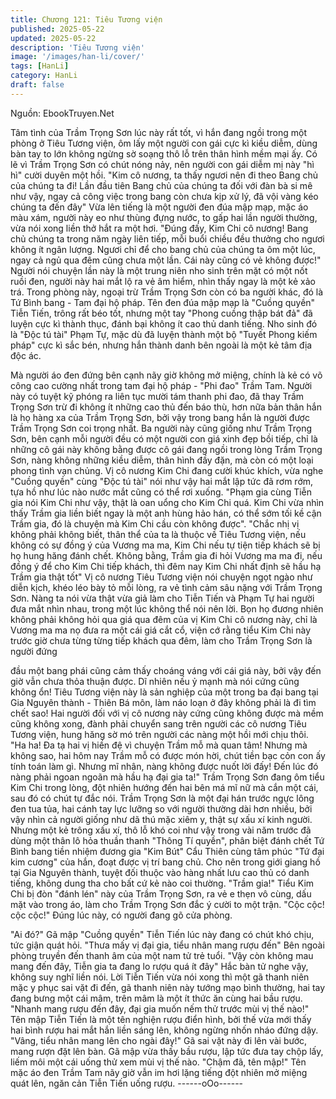 ```yaml
---
title: Chương 121: Tiêu Tương viện
published: 2025-05-22
updated: 2025-05-22
description: 'Tiêu Tương viện'
image: '/images/han-li/cover/'
tags: [HanLi]
category: HanLi
draft: false
---
```


Nguồn: EbookTruyen.Net

Tâm tình của Trầm Trọng Sơn lúc này rất tốt, vì hắn đang ngồi
trong một phòng ở Tiêu Tương viện, ôm lấy một người con gái
cực kì kiều diễm, dùng bàn tay to lớn không ngừng sờ soạng thô
lỗ trên thân hình mềm mại ấy.
Có lẽ vì Trầm Trọng Sơn có chút nóng nảy, nên người con gái
diễm mị này "hì hì" cười duyên một hồi.
"Kim cô nương, ta thấy ngươi nên đi theo Bang chủ của chúng ta
đi! Lần đầu tiên Bang chủ của chúng ta đối với đàn bà si mê như
vậy, ngay cả công việc trong bang còn chưa kịp xử lý, đã vội vàng
kéo chúng ta đến đây" Vừa lên tiếng là một người đen đúa mập
mạp, mặc áo màu xám, người này eo như thùng đựng nước, to
gấp hai lần người thường, vừa nói xong liền thở hắt ra một hơi.
"Đúng đấy, Kim Chi cô nương! Bang chủ chúng ta trong năm ngày
liên tiếp, mỗi buổi chiều đều thưởng cho ngươi không ít ngân
lượng. Ngươi chỉ để cho bang chủ của chúng ta ôm một lúc, ngay
cả ngủ qua đêm cũng chưa một lần. Cái này cũng có vẻ không
được!" Người nói chuyện lần này là một trung niên nho sinh trên
mặt có một nốt ruồi đen, người này hai mắt lộ ra vẻ âm hiểm, nhìn
thấy ngay là một kẻ xảo trá.
Trong phòng này, ngoại trừ Trầm Trọng Sơn còn có ba người
khác, đó là Tứ Bình bang - Tam đại hộ pháp.
Tên đen đúa mập mạp là "Cuồng quyền" Tiễn Tiến, trông rất béo
tốt, nhưng một tay "Phong cuồng thập bát đả" đã luyện cực kì
thành thục, đánh bại không ít cao thủ danh tiếng.
Nho sinh đó là "Độc tú tài" Phạm Tự, mặc dù đã luyện thành một
bộ "Tuyết Phong kiếm pháp" cực kì sắc bén, nhưng hắn thành
danh bên ngoài là một kẻ tâm địa độc ác.

Mà người áo đen đứng bên cạnh nãy giờ không mở miệng, chính
là kẻ có võ công cao cường nhất trong tam đại hộ pháp - "Phi
đao" Trầm Tam. Người này có tuyệt kỹ phóng ra liên tục mười tám
thanh phi đao, đã thay Trầm Trọng Sơn trừ đi không ít những cao
thủ đến báo thù, hơn nữa bản thân hắn là họ hàng xa của Trầm
Trọng Sơn, bởi vậy trong bang hắn là người được Trầm Trọng
Sơn coi trọng nhất.
Ba người này cũng giống như Trầm Trọng Sơn, bên cạnh mỗi
người đều có một người con giá xinh đẹp bồi tiếp, chỉ là những cô
gái này không bằng được cô gái đang ngồi trong lòng Trầm Trọng
Sơn, nàng không những kiều diễm, thân hình đầy đặn, mà còn có
một loại phong tình vạn chủng.
Vị cô nương Kim Chi đang cười khúc khích, vừa nghe "Cuồng
quyền" cùng "Độc tú tài" nói như vậy hai mắt lập tức đã rơm rớm,
tựa hồ như lúc nào nước mắt cũng có thể rơi xuống.
"Phạm gia cùng Tiễn gia nói Kim Chi như vậy, thật là oan uổng
cho Kim Chi quá. Kim Chi vừa nhìn thấy Trầm gia liền biết ngay là
một anh hùng hảo hán, có thể sớm tối kề cận Trầm gia, đó là
chuyện mà Kim Chi cầu còn không được".
"Chắc nhị vị không phải không biết, thân thể của ta là thuộc về
Tiêu Tương viện, nếu không có sự đồng ý của Vương ma ma, Kim
Chi nếu tự tiện tiếp khách sẽ bị họ hung hăng đánh chết. Không
bằng, Trầm gia đi hỏi Vương ma ma đi, nếu đồng ý để cho Kim
Chi tiếp khách, thì đêm nay Kim Chi nhất định sẽ hầu hạ Trầm gia
thật tốt" Vị cô nương Tiêu Tương viện nói chuyện ngọt ngào như
diễn kịch, khéo léo bày tỏ mỗi lòng, ra vẻ tình cảm sâu nặng với
Trầm Trọng Sơn.
Nàng ta nói vừa thật vừa giả làm cho Tiễn Tiến và Phạm Tự hai
người đưa mắt nhìn nhau, trong một lúc không thể nói nên lời.
Bọn họ đương nhiên không phải không hỏi qua giá qua đêm của
vị Kim Chi cô nương này, chỉ là Vương ma ma nọ đưa ra một cái
giá cắt cổ, viện cớ rằng tiểu Kim Chi này trước giờ chưa từng
từng tiếp khách qua đêm, làm cho Trầm Trọng Sơn là người đứng

đầu một bang phái cũng cảm thấy choáng váng với cái giá này,
bởi vậy đến giờ vẫn chưa thỏa thuận được.
Dĩ nhiên nếu ỷ mạnh mà nói cứng cũng không ổn! Tiêu Tương
viện này là sản nghiệp của một trong ba đại bang tại Gia Nguyên
thành - Thiên Bá môn, làm náo loạn ở đây không phải là đi tìm
chết sao!
Hai người đối với vị cô nương này cứng cũng không được mà
mềm cũng không xong, đành phải chuyển sang trên người các cô
nương Tiêu Tương viện, hung hăng sờ mó trên người các nàng
một hồi mới chịu thôi.
"Ha ha! Đa tạ hai vị hiền đệ vì chuyện Trầm mỗ mà quan tâm!
Nhưng mà không sao, hai hôm nay Trầm mỗ có được món hời,
chút tiền bạc cỏn con ấy tính toán làm gì. Nhưng mĩ nhân, nàng
không được nuốt lời đấy! Đến lúc đó nàng phải ngoan ngoãn mà
hầu hạ đại gia ta!" Trầm Trọng Sơn đang ôm tiểu Kim Chi trong
lòng, đột nhiên hướng đến hai bên má mĩ nữ mà cắn một cái, sau
đó có chút tự đắc nói.
Trầm Trọng Sơn là một đại hán trước ngực lông đen tua tủa, hai
cánh tay lực lưỡng so với người thường dài hơn nhiều, bởi vậy
nhìn cả người giống như dã thú mặc xiêm y, thật sự xấu xí kinh
người.
Nhưng một kẻ trông xấu xí, thô lỗ khó coi như vậy trong vài năm
trước đã dùng một thân lô hỏa thuần thanh "Thông Tí quyền",
phân biệt đánh chết Tứ Bình bang tiền nhiệm đương gia "Kim
Bút" Cẩu Thiên cùng tâm phúc "Tứ đại kim cương" của hắn, đoạt
được vị trí bang chủ. Cho nên trong giới giang hồ tại Gia Nguyên
thành, tuyệt đối thuộc vào hàng nhất lưu cao thủ có danh tiếng,
không dung tha cho bất cứ kẻ nào coi thường.
"Trầm gia!" Tiểu Kim Chi bị đòn "đánh lén" này của Trầm Trọng
Sơn, ra vẻ e thẹn vô cùng, dấu mặt vào trong áo, làm cho Trầm
Trọng Sơn đắc ý cười to một trận.
"Cộc cộc! cộc cộc!" Đúng lúc này, có người đang gõ cửa phòng.

"Ai đó?" Gã mập "Cuồng quyền" Tiễn Tiến lúc này đang có chút
khó chịu, tức giận quát hỏi.
"Thưa mấy vị đại gia, tiểu nhân mang rượu đến" Bên ngoài phòng
truyền đến thanh âm của một nam tử trẻ tuổi.
"Vậy còn không mau mang đến đây, Tiễn gia ta đang lo rượu quá
ít đây" Hắc bàn tử nghe vậy, không suy nghĩ liền nói.
Lời Tiễn Tiến vừa nói xong thì một gã thanh niên mặc y phục sai
vặt đi đến, gã thanh niên này tướng mạo bình thường, hai tay
đang bưng một cái mâm, trên mâm là một ít thức ăn cùng hai bầu
rượu.
"Nhanh mang rượu đến đây, đại gia muốn nếm thử trước mùi vị
thế nào!" Tên mập Tiễn Tiến là một tên nghiện rượu điển hình,
bởi thế vừa mới thấy hai bình rượu hai mắt hắn liền sáng lên,
không ngừng nhốn nháo đứng dậy.
"Vâng, tiểu nhân mang lên cho ngài đây!" Gã sai vặt này đi lên vài
bước, mang rượn đặt lên bàn.
Gã mập vừa thấy bầu rượu, lập tức đưa tay chộp lấy, liếm môi
một cái uống thử xem mùi vị thế nào.
"Chậm đã, tên mập!" Tên mặc áo đen Trầm Tam nãy giờ vẫn im
hơi lặng tiếng đột nhiên mở miệng quát lên, ngăn cản Tiễn Tiến
uống rượu.
------oOo------
